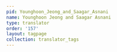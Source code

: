 ```yaml
---
pid: Younghoon_Jeong_and_Saagar_Asnani
name: Younghoon Jeong and Saagar Asnani
type: translator
order: '157'
layout: tagpage
collection: translator_tags
---
```

